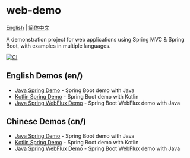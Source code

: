 # web-demo

[English](README.md) | [简体中文](README.zh-CN.md)

A demonstration project for web applications using Spring MVC & Spring Boot, with examples in multiple languages.

[![CI](https://github.com/Earth-1610/web-demo/actions/workflows/ci.yml/badge.svg)](https://github.com/Earth-1610/web-demo/actions/workflows/ci.yml)

## English Demos (en/)
- [Java Spring Demo](en/java-spring-demo) - Spring Boot demo with Java
- [Kotlin Spring Demo](en/kotlin-spring-demo) - Spring Boot demo with Kotlin
- [Java Spring WebFlux Demo](en/java-spring-webflux-demo) - Spring Boot WebFlux demo with Java

## Chinese Demos (cn/)
- [Java Spring Demo](cn/java-spring-demo) - Spring Boot demo with Java
- [Kotlin Spring Demo](cn/kotlin-spring-demo) - Spring Boot demo with Kotlin
- [Java Spring WebFlux Demo](cn/java-spring-webflux-demo) - Spring Boot WebFlux demo with Java